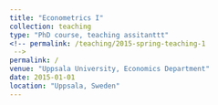 ```yaml
---
title: "Econometrics I"
collection: teaching
type: "PhD course, teaching assitanttt"
<!-- permalink: /teaching/2015-spring-teaching-1
 -->
permalink: /
venue: "Uppsala University, Economics Department"
date: 2015-01-01
location: "Uppsala, Sweden"
---
```


